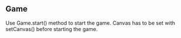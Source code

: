 #

## Game
Use Game.start() method to start the game. Canvas has to be set with setCanvas() before starting the game.
